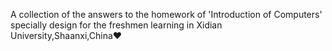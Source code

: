 A collection of the answers to the homework of 'Introduction of Computers' specially design for the freshmen learning in Xidian University,Shaanxi,China❤
